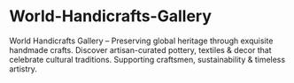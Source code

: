 # World-Handicrafts-Gallery
World Handicrafts Gallery – Preserving global heritage through exquisite handmade crafts. Discover artisan-curated pottery, textiles &amp; decor that celebrate cultural traditions. Supporting craftsmen, sustainability &amp; timeless artistry.
